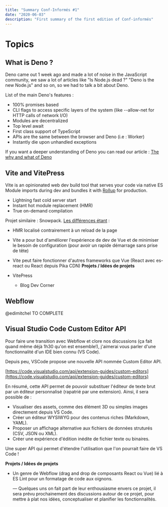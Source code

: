 ```yaml
---
title: "Summary Conf-Informés #1"
date: "2020-06-03"
description: "First summary of the first edition of Conf-informés"
---
```



# Topics

## What is Deno ?

Deno came out 1 week ago and made a lot of noise in the JavaScript community, we saw a lot of articles like "Is Node.js dead ?" "Deno is the new Node.js" and so on, so we had to talk a bit about Deno.

List of the main Deno's features :

- 100% promises based
- CLI flags to access specific layers of the system (like --allow-net for HTTP calls of network I/O)
- Modules are decentralized
- Top level await
- First class support of TypeScript
- APIs are the same between the browser and Deno (i.e : Worker)
- Instantly die upon unhandled exceptions

If you want a deeper understanding of Deno you can read our article : [The why and what of Deno](/what-why-deno)


## Vite and VitePress

Vite is an opinionated web dev build tool that serves your code via native ES Module imports during dev and bundles it with [Rollup](https://rollupjs.org/) for production.

- Lightning fast cold server start
- Instant hot module replacement (HMR)
- True on-demand compilation

Projet similaire : Snowpack. [Les différences étant](https://github.com/vuejs/vite#how-is-this-different-from-snowpack) :

- HMR localisé contrairement à un reload de la page
- Vite a pour but d'améliorer l'expérience de dev de Vue et de minimiser le besoin de configuration (pour avoir un rapide démarrage sans prise de tête)
- Vite peut faire fonctionner d'autres frameworks que Vue (React avec es-react ou React depuis Pika CDN)
**Projets / Idées de projets**

- VitePress
    - Blog Dev Corner

## Webflow

@edimitchel TO COMPLETE

## Visual Studio Code Custom Editor API
Pour faire une transition avec Webflow et clore nos discussions (ça fait quand même déjà 1h30 qu'on est ensemble!), j'aimerai vous parler d'une fonctionnalité d'un IDE bien connu (VS Code).

Depuis peu, VSCode propose une nouvelle API nommée Custom Editor API.

[https://code.visualstudio.com/api/extension-guides/custom-editors](https://code.visualstudio.com/api/extension-guides/custom-editors)

En résumé, cette API permet de pouvoir substituer l'éditeur de texte brut par un éditeur personnalisé (rapatrié par une extension). Ainsi, il sera possible de :

- Visualiser des assets, comme des élément 3D ou simples images directement depuis VS Code.
- Créer un éditeur WYSIWYG pour des contenus riches (Markdown, YAML).
- Proposer un affichage alternative aux fichiers de données struturés (CSV, JSON ou XML).
- Créer une expérience d'édition inédite de fichier texte ou binaires.

Une super API qui permet d'étendre l'utilisation que l'on pourrait faire de VS Code !

**Projets / Idées de projets**

- Un genre de Webflow (drag and drop de composants React ou Vue) lié à ES Lint pour un formatage de code aux oignons.

    — Quelques uns on fait part de leur enthousiasme envers ce projet, il sera prévu prochainement des discussions autour de ce projet, pour mettre à plat nos idées, conceptualiser et planifier les fonctionnalités.